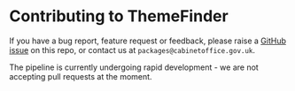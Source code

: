 # Contributing to ThemeFinder

If you have a bug report, feature request or feedback, please raise a [GitHub issue](https://github.com/i-dot-ai/themefinder/issues) on this repo, or contact us at `packages@cabinetoffice.gov.uk`.

The pipeline is currently undergoing rapid development - we are not accepting pull requests at the moment.